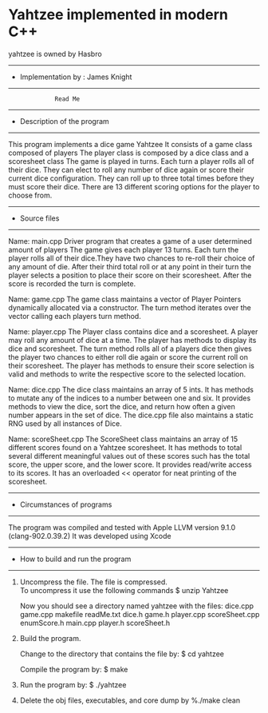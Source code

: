 # Yahtzee implemented in modern C++
yahtzee is owned by Hasbro
*******************************************************
*  Implementation by      :  James Knight                     
*******************************************************


                 Read Me


*******************************************************
*  Description of the program
*******************************************************

This program implements a dice game Yahtzee
It consists of a game class composed of players
The player class is composed by a dice class and a scoresheet class
The game is played in turns. Each turn a player rolls all of their dice. They can elect
to roll any number of dice again or score their current dice configuration. They can roll up to three total times before they must score their dice.
There are 13 different scoring options for the player to choose from.


*******************************************************
*  Source files
*******************************************************

Name:  main.cpp
	Driver program that creates a game of a user determined amount of players
The game gives each player 13 turns. Each turn the player rolls all of their dice.They have two chances to re-roll their choice of any amount of die. After their third total roll or at any point in their turn the player selects a position to place their score on their scoresheet. After the score is recorded the turn is complete.

Name:  game.cpp
	The game class maintains a vector of Player Pointers dynamically allocated via a constructor. The turn method iterates over the vector calling each players turn method.
  

Name: player.cpp
	The Player class contains dice and a scoresheet. A player may roll any amount of dice at a time. The player has methods to display its dice and scoresheet. The turn method rolls all of a players dice then gives the player two chances to either roll die again or score the current roll on their scoresheet. The player has methods to ensure their score selection is valid and methods to write the respective score to the selected location.
   
      
Name: dice.cpp
	The dice class maintains an array of 5 ints. It has methods to mutate any of the indices to a number between one and six. It provides methods to view the dice, sort the dice, and return how often a given number appears in the set of dice. 
   The dice.cpp file also maintains a static RNG used by all instances of Dice.

Name: scoreSheet.cpp
   The ScoreSheet class maintains an array of 15 different scores found on a Yahtzee scoresheet. It has methods to total several different meaningful values out of these scores such has the total score, the upper score, and the lower score. It provides read/write access to its scores. It has an overloaded << operator for neat printing of the scoresheet.
   
   
*******************************************************
*  Circumstances of programs
*******************************************************
   
   The program was compiled and tested with 
   Apple LLVM version 9.1.0 (clang-902.0.39.2) 
   It was developed using Xcode  

*******************************************************
*  How to build and run the program
*******************************************************

1. Uncompress the file.  The file is compressed.  
   To uncompress it use the following commands 
       $ unzip Yahtzee

   Now you should see a directory named yahtzee with the files:
        dice.cpp	game.cpp	makefile	readMe.txt
	dice.h		game.h		player.cpp	scoreSheet.cpp
	enumScore.h	main.cpp	player.h	scoreSheet.h

2. Build the program.

    Change to the directory that contains the file by:
    $ cd yahtzee

    Compile the program by:
    $ make

3. Run the program by:
   $ ./yahtzee

4. Delete the obj files, executables, and core dump by
   %./make clean
